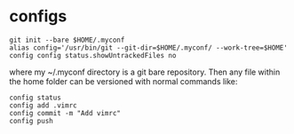 # configs

    git init --bare $HOME/.myconf
    alias config='/usr/bin/git --git-dir=$HOME/.myconf/ --work-tree=$HOME'
    config config status.showUntrackedFiles no
    
where my ~/.myconf directory is a git bare repository. Then any file within the home folder can be versioned with normal commands like:

    config status
    config add .vimrc
    config commit -m "Add vimrc"
    config push
